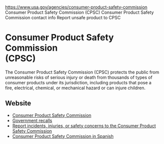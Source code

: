 

https://www.usa.gov/agencies/consumer-product-safety-commission
Consumer Product Safety Commission (CPSC)
Consumer Product Safety Commission contact info
Report unsafe product to CPSC

Consumer Product Safety Commission  
(CPSC)  
=========================================

The Consumer Product Safety Commission (CPSC) protects the public from unreasonable risks of serious injury or death from thousands of types of consumer products under its jurisdiction, including products that pose a fire, electrical, chemical, or mechanical hazard or can injure children.

Website
-------

* [Consumer Product Safety Commission](https://www.cpsc.gov/)
* [Government recalls](https://www.recalls.gov/)
* [Report incidents, injuries, or safety concerns to the Consumer Product Safety Commission](https://www.saferproducts.gov)
* [Consumer Product Safety Commission in Spanish](https://www.cpsc.gov/es/SeguridadConsumidor)
